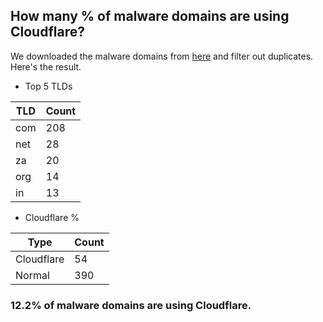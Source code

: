 ## How many % of malware domains are using Cloudflare?


We downloaded the malware domains from [here](https://urlhaus.abuse.ch) and filter out duplicates.
Here's the result.


[//]: # (start replacement)


- Top 5 TLDs

| TLD | Count |
| --- | --- |
| com | 208 |
| net | 28 |
| za | 20 |
| org | 14 |
| in | 13 |


- Cloudflare %

| Type | Count |
| --- | --- |
| Cloudflare | 54 |
| Normal | 390 |


### 12.2% of malware domains are using Cloudflare.